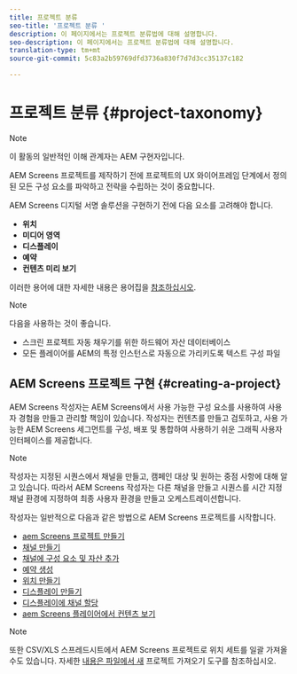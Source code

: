 ```yaml
---
title: 프로젝트 분류
seo-title: '프로젝트 분류 '
description: 이 페이지에서는 프로젝트 분류법에 대해 설명합니다.
seo-description: 이 페이지에서는 프로젝트 분류법에 대해 설명합니다.
translation-type: tm+mt
source-git-commit: 5c83a2b59769dfd3736a830f7d7d3cc35137c182

---
```



# 프로젝트 분류 {#project-taxonomy}

>[!NOTE]
>
>이 활동의 일반적인 이해 관계자는 AEM 구현자입니다.

AEM Screens 프로젝트를 제작하기 전에 프로젝트의 UX 와이어프레임 단계에서 정의된 모든 구성 요소를 파악하고 전략을 수립하는 것이 중요합니다.

AEM Screens 디지털 서명 솔루션을 구현하기 전에 다음 요소를 고려해야 합니다.

* **위치**
* **미디어 영역**
* **디스플레이**
* **예약**
* **컨텐츠 미리 보기**

이러한 용어에 대한 자세한 내용은 용어집을 [참조하십시오](https://helpx.adobe.com/experience-manager/6-5/screens/using/screens-glossary.html).

>[!NOTE]
>
>다음을 사용하는 것이 좋습니다.
>
>* 스크린 프로젝트 자동 채우기를 위한 하드웨어 자산 데이터베이스
>* 모든 플레이어를 AEM의 특정 인스턴스로 자동으로 가리키도록 텍스트 구성 파일


## AEM Screens 프로젝트 구현 {#creating-a-project}

AEM Screens 작성자는 AEM Screens에서 사용 가능한 구성 요소를 사용하여 사용자 경험을 만들고 관리할 책임이 있습니다. 작성자는 컨텐츠를 만들고 검토하고, 사용 가능한 AEM Screens 세그먼트를 구성, 배포 및 통합하여 사용하기 쉬운 그래픽 사용자 인터페이스를 제공합니다.

>[!NOTE]
>
>작성자는 지정된 시퀀스에서 채널을 만들고, 캠페인 대상 및 원하는 중점 사항에 대해 알고 있습니다. 따라서 AEM Screens 작성자는 다른 채널을 만들고 시퀀스를 시간 지정 채널 환경에 지정하여 최종 사용자 환경을 만들고 오케스트레이션합니다.

작성자는 일반적으로 다음과 같은 방법으로 AEM Screens 프로젝트를 시작합니다.

* [aem Screens 프로젝트 만들기](https://helpx.adobe.com/experience-manager/6-5/screens/using/creating-a-screens-project.html)
* [채널 만들기](https://helpx.adobe.com/experience-manager/6-5/screens/using/managing-channels.html)
* [채널에 구성 요소 및 자산 추가](https://helpx.adobe.com/experience-manager/6-5/screens/using/adding-components-to-a-channel.html)
* [예약 생성](https://helpx.adobe.com/experience-manager/6-5/screens/using/managing-schedules.html)
* [위치 만들기](https://helpx.adobe.com/experience-manager/6-5/screens/using/managing-locations.html)
* [디스플레이 만들기](https://helpx.adobe.com/experience-manager/6-5/screens/using/managing-displays.html)
* [디스플레이에 채널 할당](https://helpx.adobe.com/experience-manager/6-5/screens/using/channel-assignment.html)
* [aem Screens 플레이어에서 컨텐츠 보기](https://helpx.adobe.com/experience-manager/6-5/screens/using/working-with-screens-player.html)

>[!NOTE]
>
>또한 CSV/XLS 스프레드시트에서 AEM Screens 프로젝트로 위치 세트를 일괄 가져올 수도 있습니다. 자세한 [내용은 파일에서 새](https://helpx.adobe.com/experience-manager/6-5/screens/using/project-importer.html) 프로젝트 가져오기 도구를 참조하십시오.
